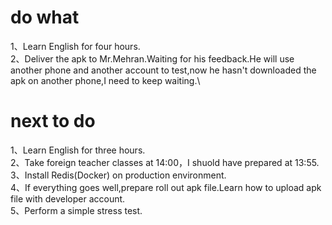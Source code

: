 # do what
1、Learn English for four hours.\
2、Deliver the apk to Mr.Mehran.Waiting for his feedback.He will use another phone and another account to test,now he hasn't downloaded the apk on another phone,I need to keep waiting.\
# next to do
1、Learn English for three hours.\
2、Take foreign teacher classes at 14:00，I shuold have prepared at 13:55.\
3、Install Redis(Docker) on production environment.\
4、If everything goes well,prepare roll out apk file.Learn how to upload apk file with developer account.\
5、Perform a simple stress test.